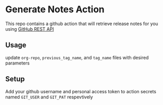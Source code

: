 # Generate Notes Action
This repo contains a github action that will retrieve release notes for you using [GitHub REST API](https://docs.github.com/en/rest/reference/releases#generate-release-notes-content-for-a-release)

## Usage
update `org-repo`, `previous_tag_name`, and `tag_name` files with desired parameters

## Setup
Add your github username and personal access token to action secrets named `GIT_USER` and `GIT_PAT` respevtively
